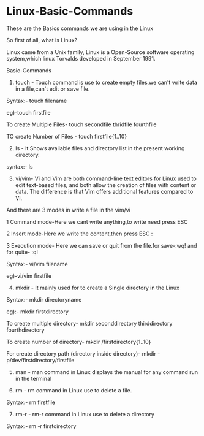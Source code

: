 # Linux-Basic-Commands

These are the Basics commands we are using in the Linux 

So first of all, what is Linux?

Linux came from a Unix family, Linux is a Open-Source software operating system,which linux Torvalds developed in September 1991.

Basic-Commands

1) touch - Touch command is use to create empty files,we can't write data in a file,can't edit or save file.

Syntax:- touch filename

eg)-touch firstfile

To create Multiple Files- touch secondfile thridfile fourthfile

TO create Number of Files - touch firstfile{1..10}

2) ls - It Shows available files and directory list in the present working directory.
   
syntax:- ls
 
3) vi/vim- Vi and Vim are both command-line text editors for Linux used to edit text-based files, and both allow the creation of files with content or data. The difference is that Vim offers additional features compared to Vi.
   
And there are 3 modes in write a file in the vim/vi

1 Command mode-Here we cant write anything,to write need press ESC
   
2 Insert mode-Here we write the content,then press ESC :
 
3 Execution mode- Here we can save or quit from the file.for save-:wq! and for quite- :q!

Syntax:- vi/vim filename

eg)-vi/vim firstfile

4) mkdir - It mainly used for to create a Single directory in the Linux
   
Syntax:- mkdir directoryname

eg):- mkdir firstdirectory

To create multiple directory- mkdir seconddirectory thirddirectory fourthdirectory

To create number of  directory- mkdir /firstdirectory{1..10}

For create directory path (directory inside directory)- mkdir -p/dev/firstdirectory/firstfile

5) man - man command in Linux displays the manual for any command run in the terminal

6) rm - rm command in Linux use to delete a file.
   
Syntax:- rm firstfile 

7) rm-r - rm-r command in Linux use to delete a directory
    
Syntax:- rm -r firstdirectory 
